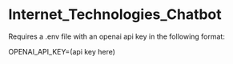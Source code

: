 # Internet_Technologies_Chatbot

Requires a .env file with an openai api key in the following format:

OPENAI_API_KEY=(api key here)
